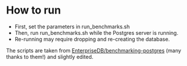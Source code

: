 # How to run

- First, set the parameters in run_benchmarks.sh
- Then, run run_benchmarks.sh while the Postgres server is running.
- Re-running may require dropping and re-creating the database.

The scripts are taken from [EnterpriseDB/benchmarking-postgres](https://github.com/EnterpriseDB/benchmarking-postgres/tree/master) (many thanks to them!) and slightly edited.